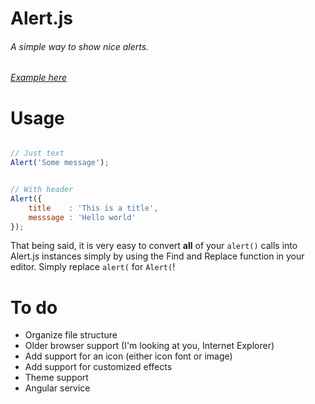 # Alert.js
###### A simple way to show nice alerts.

###### [Example here](http://jsfiddle.net/d7dvh/1/embedded/result/)

# Usage

```js

// Just text
Alert('Some message');


// With header
Alert({
    title    : 'This is a title',
    messsage : 'Hello world'
});
```
That being said, it is very easy to convert __all__ of your `alert()` calls into Alert.js instances
simply by using the Find and Replace function in your editor. Simply replace `alert(` for `Alert(`!

# To do

- Organize file structure
- Older browser support (I'm looking at you, Internet Explorer)
- Add support for an icon (either icon font or image)
- Add support for customized effects
- Theme support
- Angular service